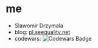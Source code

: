 # me
* Slawomir Drzymala 
* blog: [pl.seequality.net](pl.seequality.net) 
* codewars: ![Codewars Badge](https://www.codewars.com/users/sdrzymala/badges/large)
